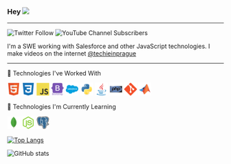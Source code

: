 ### Hey <img src="https://raw.githubusercontent.com/MartinHeinz/MartinHeinz/master/wave.gif" width="30px" /> 

---

![Twitter Follow](https://img.shields.io/twitter/follow/techieinprague?style=social)
![YouTube Channel Subscribers](https://img.shields.io/youtube/channel/subscribers/UCFTHD9Uo4Wh1bz-smkcfIPQ?label=Subscribe)

I'm a SWE working with Salesforce and other JavaScript technologies. I  make videos on the internet [@techieinprague](https://www.youtube.com/channel/UCFTHD9Uo4Wh1bz-smkcfIPQ/videos) 

---

:toolbox:  Technologies I've Worked With 

<img src="https://github.com/devicons/devicon/blob/master/icons/html5/html5-original.svg" height="30"/> <img src="https://github.com/devicons/devicon/blob/master/icons/css3/css3-plain.svg" height="30"/> <img src="https://github.com/devicons/devicon/blob/master/icons/javascript/javascript-original.svg" height="30"/> <img src="https://github.com/devicons/devicon/blob/master/icons/bootstrap/bootstrap-plain-wordmark.svg" height="30"/> <img src="https://github.com/devicons/devicon/blob/master/icons/salesforce/salesforce-original.svg" height="30"/> <img src="https://github.com/devicons/devicon/blob/master/icons/python/python-original.svg" height="30"/> <img src="https://github.com/devicons/devicon/blob/master/icons/java/java-original.svg" height="30"/> <img src="https://github.com/devicons/devicon/blob/master/icons/php/php-original.svg" height="30"/> <img src="https://github.com/devicons/devicon/blob/master/icons/git/git-original.svg" height="30"/> <img src="https://github.com/devicons/devicon/blob/master/icons/matlab/matlab-original.svg" height="30"/> 

:toolbox:  Technologies I'm Currently Learning

<img src="https://github.com/devicons/devicon/blob/master/icons/mongodb/mongodb-original.svg" height="30"/> <img src="https://github.com/devicons/devicon/blob/master/icons/nodejs/nodejs-original.svg" height="30"/> <img src="https://github.com/devicons/devicon/blob/master/icons/postgresql/postgresql-original.svg" height="30"/>


[![Top Langs](https://github-readme-stats.vercel.app/api/top-langs/?username=techieinprague&theme=light)](https://github.com/anuraghazra/github-readme-stats)

![GitHub stats](https://github-readme-stats.vercel.app/api?username=techieinprague&theme=dark&hide=contribs,prs)


<!--
**techieinprague/techieinprague** is a ✨ _special_ ✨ repository because its `README.md` (this file) appears on your GitHub profile.

Here are some ideas to get you started:

- 🔭 I’m currently working on ...
- 🌱 I’m currently learning ...
- 👯 I’m looking to collaborate on ...
- 🤔 I’m looking for help with ...
- 💬 Ask me about ...
- 📫 How to reach me: ...
- 😄 Pronouns: ...
- ⚡ Fun fact: ...
-->
